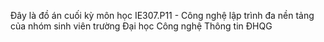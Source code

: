 Đây là đồ án cuối kỳ môn học IE307.P11 - Công nghệ lập trình đa nền tảng của nhóm sinh viên trường Đại học Công nghệ Thông tin ĐHQG
